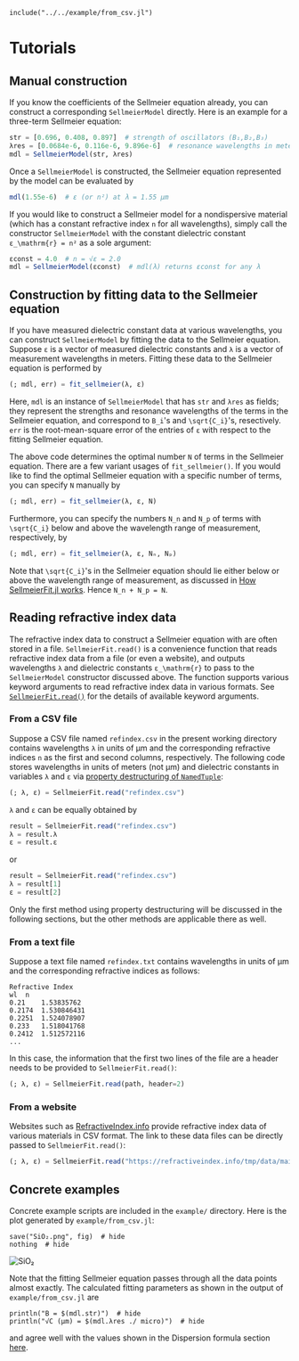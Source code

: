 ```@setup from_csv
include("../../example/from_csv.jl")
```

# Tutorials

## Manual construction
If you know the coefficients of the Sellmeier equation already, you can construct a corresponding `SellmeierModel` directly.  Here is an example for a three-term Sellmeier equation:

```julia
str = [0.696, 0.408, 0.897]  # strength of oscillators (B₁,B₂,B₃)
λres = [0.0684e-6, 0.116e-6, 9.896e-6]  # resonance wavelengths in meters (√C₁,√C₂,√C₃)
mdl = SellmeierModel(str, λres)
```

Once a `SellmeierModel` is constructed, the Sellmeier equation represented by the model can be evaluated by

```julia
mdl(1.55e-6)  # ε (or n²) at λ = 1.55 µm
```

If you would like to construct a Sellmeier model for a nondispersive material (which has a constant refractive index ``n`` for all wavelengths), simply call the constructor `SellmeierModel` with the constant dielectric constant ``ε_\mathrm{r} = n²`` as a sole argument:

```julia
εconst = 4.0  # n = √ε = 2.0
mdl = SellmeierModel(εconst)  # mdl(λ) returns εconst for any λ
```

## Construction by fitting data to the Sellmeier equation
If you have measured dielectric constant data at various wavelengths, you can construct `SellmeierModel` by fitting the data to the Sellmeier equation.  Suppose `ε` is a vector of measured dielectric constants and `λ` is a vector of measurement wavelengths in meters.  Fitting these data to the Sellmeier equation is performed by

```julia
(; mdl, err) = fit_sellmeier(λ, ε)
```

Here, `mdl` is an instance of `SellmeierModel` that has `str` and `λres` as fields; they represent the strengths and resonance wavelengths of the terms in the Sellmeier equation, and correspond to ``B_i``'s and ``\sqrt{C_i}``'s, resectively.  `err` is the root-mean-square error of the entries of `ε` with respect to the fitting Sellmeier equation.

The above code determines the optimal number ``N`` of terms in the Sellmeier equation.  There are a few variant usages of `fit_sellmeier()`.  If you would like to find the optimal Sellmeier equation with a specific number of terms, you can specify ``N`` manually by

```julia
(; mdl, err) = fit_sellmeier(λ, ε, N)
```

Furthermore, you can specify the numbers ``N_n`` and ``N_p`` of terms with ``\sqrt{C_i}`` below and above the wavelength range of measurement, respectively, by 

```julia
(; mdl, err) = fit_sellmeier(λ, ε, Nₙ, Nₚ)
```

Note that ``\sqrt{C_i}``'s in the Sellmeier equation should lie either below or above the wavelength range of measurement, as discussed in [How SellmeierFit.jl works](@ref).  Hence ``N_n + N_p = N``.

## Reading refractive index data
The refractive index data to construct a Sellmeier equation with are often stored in a file.  `SellmeierFit.read()` is a convenience function that reads refractive index data from a file (or even a website), and outputs wavelengths ``λ`` and dielectric constants ``ε_\mathrm{r}`` to pass to the `SellmeierModel` constructor discussed above.  The function supports various keyword arguments to read refractive index data in various formats.  See [`SellmeierFit.read()`](@ref) for the details of available keyword arguments.

### From a CSV file
Suppose a CSV file named `refindex.csv` in the present working directory contains wavelengths ``λ`` in units of µm and the corresponding refractive indices ``n`` as the first and second columns, respectively.  The following code stores wavelengths in units of meters (not µm) and dielectric constants in variables `λ` and `ε` via [property destructuring of `NamedTuple`](https://julialang.org/blog/2021/11/julia-1.7-highlights/#property_destructuring):

```julia
(; λ, ε) = SellmeierFit.read("refindex.csv")
```

`λ` and `ε` can be equally obtained by

```julia
result = SellmeierFit.read("refindex.csv")
λ = result.λ
ε = result.ε
```

or

```julia
result = SellmeierFit.read("refindex.csv")
λ = result[1]
ε = result[2]
```

Only the first method using property destructuring will be discussed in the following sections, but the other methods are applicable there as well.

### From a text file
Suppose a text file named `refindex.txt` contains wavelengths in units of µm and the corresponding refractive indices as follows:

```
Refractive Index
wl 	n
0.21	1.53835762
0.2174	1.530846431
0.2251	1.524078907
0.233	1.518041768
0.2412	1.512572116
...
```

In this case, the information that the first two lines of the file are a header needs to be provided to `SellmeierFit.read()`:

```julia
(; λ, ε) = SellmeierFit.read(path, header=2)
```

### From a website
Websites such as [RefractiveIndex.info](https://refractiveindex.info) provide refractive index data of various materials in CSV format.  The link to these data files can be directly passed to `SellmeierFit.read()`:

```julia
(; λ, ε) = SellmeierFit.read("https://refractiveindex.info/tmp/data/main/SiO2/Malitson.csv")
```

## Concrete examples
Concrete example scripts are included in the `example/` directory.  Here is the plot generated by `example/from_csv.jl`:

```@example from_csv
save("SiO₂.png", fig)  # hide
nothing  # hide
```
![SiO₂](SiO₂.png)

Note that the fitting Sellmeier equation passes through all the data points almost exactly.  The calculated fitting parameters as shown in the output of `example/from_csv.jl` are

```@example from_csv
println("B = $(mdl.str)")  # hide
println("√C (µm) = $(mdl.λres ./ micro)")  # hide
```

and agree well with the values shown in the Dispersion formula section [here](https://refractiveindex.info/?shelf=main&book=SiO2&page=Malitson).
